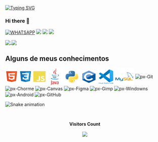 [![Typing SVG](https://readme-typing-svg.herokuapp.com/?color=2F4F4F&size=30&center=true&vCenter=true&width=1000&lines=Olá+Dev+👨🏾‍💻+Me+chamo+Guilherme+Martins+Cavalcanti;Sou+um+futuro+Analista+e+Desenvolvedor+de+Sistema;Aqui+você+encontra+alguns+de+meus+portifólio+💻📚;Bem+Vindo+ao+meu+perfil!+:%29)](https://git.io/typing-svg)



### Hi there 👋

<!--
**Guilherme87Martins/Guilherme87Martins** is a ✨ _special_ ✨ repository because its `README.md` (this file) appears on your GitHub profile.

Here are some ideas to get you started:

- 🔭 I’m currently working on ...
- 🌱 I’m currently learning ...
- 👯 I’m looking to collaborate on ...
- 🤔 I’m looking for help with ...
- 💬 Ask me about ...
- 📫 How to reach me: ...
- 😄 Pronouns: ...
- ⚡ Fun fact: ...
-->
[![WHATSAPP](https://img.shields.io/badge/WhatsApp-2E8B57?style=for-the-badge&logo=whatsapp&logoColor=white)](https://web.whatsapp.com/+5511957023362)
<a href="mailto:guilherme.cavalcanti87@gmail.com"><img src="https://img.shields.io/badge/Gmail-8B0000?style=for-the-badge&logo=gmail&logoColor=white"></a>
 <a href="https://www.linkedin.com/in/guilherme-martins-cavalcanti1987/" target="_blank"><img src="https://img.shields.io/badge/-LinkedIn-%230077B5?style=for-the-badge&logo=linkedin&logoColor=white" target="_blank"></a> 
  <a href="https://instagram.com/guilhermemartins87" target="_blank"><img src="https://img.shields.io/badge/-Instagram-C71585?style=for-the-badge&logo=instagram&logoColor=white" target="_blank"></a>
  
 <a href="	https://img.shields.io/badge/Gmail-D14836?style=for-the-badge&logo=gmail&logoColor=white"></a> 



<a href="https://github.com/Guilherme87Martins/github-readme-stats">
  <img height=220 align="center" src="https://github-readme-stats.vercel.app/api?username=Guilherme87Martins&theme=github_dark&show_icons=true" />
</a>
<a href="https://github.com/Guilherme87Martins/convoychat">
  <img height=225 align="center" src="https://github-readme-stats.vercel.app/api/top-langs?username=Guilherme87Martins&layout=compact&langs_count=200&card_width=320&theme=github_dark&show_icons=true" />
</a>

## Alguns de meus conhecimentos  
</div>
<div style="display: inline_block">
 <img align="center" alt="px-HTML" height="35" width="40" src="https://raw.githubusercontent.com/devicons/devicon/master/icons/html5/html5-original.svg"> 
 <img align="center" alt="px-CSS" height="35" width="40" src="https://raw.githubusercontent.com/devicons/devicon/master/icons/css3/css3-original.svg">
 <img align="center" alt="px-Js" height="35" width="40" src="https://raw.githubusercontent.com/devicons/devicon/master/icons/javascript/javascript-plain.svg">
 <img align="center" alt="px-Java" height="55" width="50" src="https://raw.githubusercontent.com/devicons/devicon/master/icons/java/java-original-wordmark.svg">
 <img align="center" alt="px-Python" height="45" width="50" src="https://raw.githubusercontent.com/devicons/devicon/master/icons/python/python-original.svg">
 <img align="center" alt="px-C" height="40" width="50" src="https://raw.githubusercontent.com/devicons/devicon/master/icons/c/c-original.svg">
 <img align="center" alt="px-VSCode" height="45" width="50" src="https://raw.githubusercontent.com/devicons/devicon/master/icons/vscode/vscode-original-wordmark.svg">
 <img align="center" alt="px-MYSQL" height="55" width="60" src="https://raw.githubusercontent.com/devicons/devicon/master/icons/mysql/mysql-original-wordmark.svg">
  <img align="center" alt="px-Git" height="35" width="40" src="https://cdn.jsdelivr.net/gh/devicons/devicon/icons/git/git-original.svg" />
  <img align="center" alt="px-Chorme" height="35" width="40" src="https://cdn.jsdelivr.net/gh/devicons/devicon/icons/chrome/chrome-original.svg" />
  <img align="center" alt="px-Canvas" height="35" width="40" src="https://cdn.jsdelivr.net/gh/devicons/devicon/icons/canva/canva-original.svg" />
  <img align="center" alt="px-Figma" height="35" width="40" src="https://cdn.jsdelivr.net/gh/devicons/devicon/icons/figma/figma-original.svg" />
  <img align="center" alt="px-Gimp" height="55" width="60" src="https://cdn.jsdelivr.net/gh/devicons/devicon/icons/gimp/gimp-original-wordmark.svg" />
  <img align="center" alt="px-Windowns" height="35" width="40" src="https://cdn.jsdelivr.net/gh/devicons/devicon/icons/windows8/windows8-original.svg" />
  <img align="center" alt="px-Android" height="35" width="40" src="https://cdn.jsdelivr.net/gh/devicons/devicon/icons/android/android-plain.svg" />
  <img align="center" alt="px-GitHub" height="45" width="50" src="https://cdn.jsdelivr.net/gh/devicons/devicon/icons/github/github-original.svg" />
 

 
 
           

![Snake animation](https://github.com/seu-usuário-aqui/Guilherme87Martins/blob/output/github-contribution-grid-snake.svg)





<div align="center">
<br><p align="centre"><b>Visitors Count</b></p>  
<p align="center"><img align="center" src="https://profile-counter.glitch.me/{Guilherme87Martins}/count.svg" /></p> 
<br></div>
